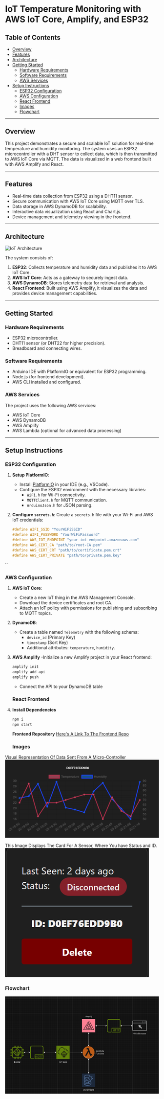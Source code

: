 # IoT Temperature Monitoring with AWS IoT Core, Amplify, and ESP32

## Table of Contents
- [Overview](#overview)
- [Features](#features)
- [Architecture](#architecture)
- [Getting Started](#getting-started)
  - [Hardware Requirements](#hardware-requirements)
  - [Software Requirements](#software-requirements)
  - [AWS Services](#aws-services)
- [Setup Instructions](#setup-instructions)
  - [ESP32 Configuration](#esp32-configuration)
  - [AWS Configuration](#aws-configuration)
  - [React Frontend](#react-frontend)
  - [Images](#images)
  - [Flowchart](#flowchart)

---

## Overview

This project demonstrates a secure and scalable IoT solution for real-time temperature and humidity monitoring. The system uses an ESP32 microcontroller with a DHT sensor to collect data, which is then transmitted to AWS IoT Core via MQTT. The data is visualized in a web frontend built with AWS Amplify and React.

---

## Features

- Real-time data collection from ESP32 using a DHT11 sensor.
- Secure communication with AWS IoT Core using MQTT over TLS.
- Data storage in AWS DynamoDB for scalability.
- Interactive data visualization using React and Chart.js.
- Device management and telemetry viewing in the frontend.

---

## Architecture

![IoT Architecture](./img/iot-architecture.png)

The system consists of:
1. **ESP32**: Collects temperature and humidity data and publishes it to AWS IoT Core.
2. **AWS IoT Core**: Acts as a gateway to securely ingest data.
3. **AWS DynamoDB**: Stores telemetry data for retrieval and analysis.
4. **React Frontend**: Built using AWS Amplify, it visualizes the data and provides device management capabilities.

---

## Getting Started

### Hardware Requirements
- ESP32 microcontroller.
- DHT11 sensor (or DHT22 for higher precision).
- Breadboard and connecting wires.

### Software Requirements
- Arduino IDE with PlatformIO or equivalent for ESP32 programming.
- Node.js (for frontend development).
- AWS CLI installed and configured.

### AWS Services
The project uses the following AWS services:
- AWS IoT Core
- AWS DynamoDB
- AWS Amplify
- AWS Lambda (optional for advanced data processing)

---

## Setup Instructions

### ESP32 Configuration
1. **Setup PlatformIO**:
   - Install [PlatformIO](https://platformio.org/) in your IDE (e.g., VSCode).
   - Configure the ESP32 environment with the necessary libraries:
     - `WiFi.h` for Wi-Fi connectivity.
     - `MQTTClient.h` for MQTT communication.
     - `ArduinoJson.h` for JSON parsing.

2. **Configure `secrets.h`**:
   Create a `secrets.h` file with your Wi-Fi and AWS IoT credentials:
   ```c
   #define WIFI_SSID "YourWiFiSSID"
   #define WIFI_PASSWORD "YourWiFiPassword"
   #define AWS_IOT_ENDPOINT "your-iot-endpoint.amazonaws.com"
   #define AWS_CERT_CA "path/to/root-CA.pem"
   #define AWS_CERT_CRT "path/to/certificate.pem.crt"
   #define AWS_CERT_PRIVATE "path/to/private.pem.key"
``

   ### AWS Configuration

1. **AWS IoT Core**:
   - Create a new IoT thing in the AWS Management Console.
   - Download the device certificates and root CA.
   - Attach an IoT policy with permissions for publishing and subscribing to MQTT topics.

2. **DynamoDB**:
   - Create a table named `Telemetry` with the following schema:
     - `device_id` (Primary Key)
     - `timestamp` (Sort Key)
     - Additional attributes: `temperature`, `humidity`.
    
3. **AWS Amplify**
  -Initialize a new Amplify project in your React frontend:
   ```bash
   amplify init
   amplify add api
   amplify push
   ```
   - Connect the API to your DynamoDB table
   
   ### React Frontend
1. **Install Dependencies**
   ```bash
   npm i
   npm start
   ```
   **Frontend Repository**
   [Here's A Link To The Frontend Repo](https://github.com/Rohnson95/aws-amplify-frontend)
   ### Images
  Visual Representation Of Data Sent From A Micro-Controller
  ![Graph From Webpage](./screenshots/graph.png)

  This Image Displays The Card For A Sensor, Where You have Status and ID.
  ![Image of SensorCard](./screenshots/sensorcard.png)
  ### Flowchart
  ![Image of Flowchart](./screenshots/flowchart_aws.png)